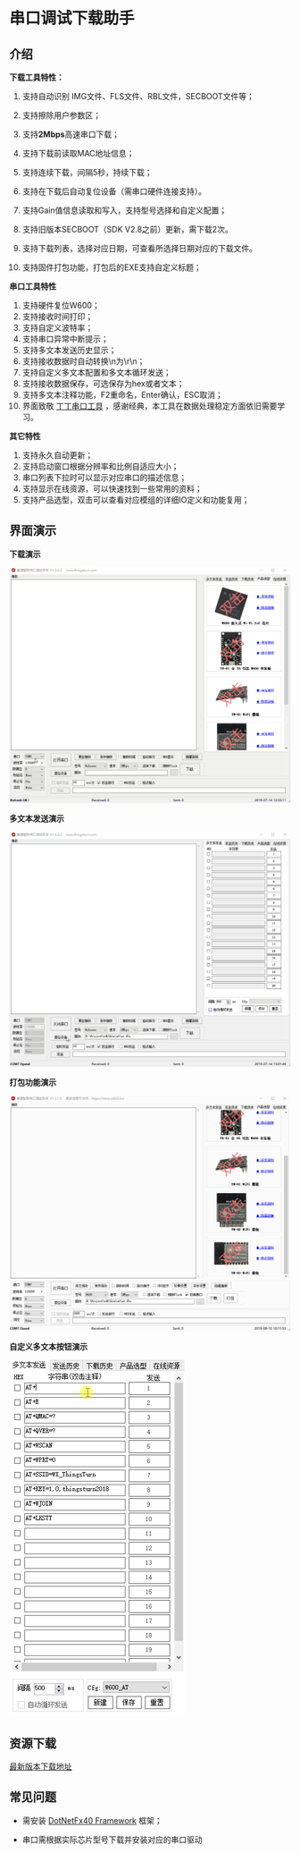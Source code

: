 # 串口调试下载助手

## 介绍

**下载工具特性：**

1.  支持自动识别 IMG文件、FLS文件、RBL文件，SECBOOT文件等；

2.  支持擦除用户参数区；

3.  支持**2Mbps**高速串口下载；

4.  支持下载前读取MAC地址信息；

5.  支持连续下载，间隔5秒，持续下载；

6.  支持在下载后自动复位设备（需串口硬件连接支持）。

7.  支持Gain值信息读取和写入，支持型号选择和自定义配置；

8.  支持旧版本SECBOOT（SDK V2.8之前）更新，需下载2次。

9.  支持下载列表，选择对应日期，可查看所选择日期对应的下载文件。

10.  支持固件打包功能，打包后的EXE支持自定义标题；

**串口工具特性**

1. 支持硬件复位W600；
2. 支持接收时间打印；
3. 支持自定义波特率；
4. 支持串口异常中断提示；
5. 支持多文本发送历史显示；
6. 支持接收数据时自动转换\n为\r\n；
7. 支持自定义多文本配置和多文本循环发送；
8. 支持接收数据保存，可选保存为hex或者文本；
9. 支持多文本注释功能，F2重命名，Enter确认，ESC取消；
10. 界面致敬 [丁丁串口工具](http://www.daxia.com/sscom) ，感谢经典，本工具在数据处理稳定方面依旧需要学习。

**其它特性**

1.  支持永久自动更新；
2.  支持启动窗口根据分辨率和比例自适应大小；
3.  串口列表下拉时可以显示对应串口的描述信息；
4.  支持显示在线资源，可以快速找到一些常用的资料；
5.  支持产品选型，双击可以查看对应模组的详细IO定义和功能复用；

## 界面演示

**下载演示**

![img](../.assets/tools/serial/download_demo.gif)

**多文本发送演示**

![img](../.assets/tools/serial/at_demo.gif)

**打包功能演示**

![package](../.assets/tools/serial/package.gif)

**自定义多文本按钮演示**

![package](../.assets/tools/serial/comment.gif)

## 资源下载

[最新版本下载地址](https://download.w600.fun/tool/ThingsTurn_Serial_Tool.7z)

## 常见问题

*   需安装 [DotNetFx40 Framework](https://www.microsoft.com/en-us/download/details.aspx?id=17718) 框架；

*   串口需根据实际芯片型号下载并安装对应的串口驱动

